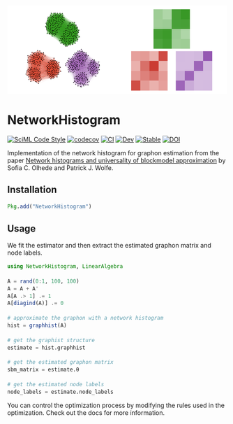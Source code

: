 <picture>
  <source media="(prefers-color-scheme: dark)" srcset="./docs/src/assets/logo-dark.png">
  <img alt="Text changing depending on mode. Light: 'So light!' Dark: 'So dark!'" src="./docs/src/assets/logo.png">
</picture>

# NetworkHistogram

[![SciML Code Style](https://img.shields.io/static/v1?label=code%20style&message=SciML&color=9558b2&labelColor=389826)](https://github.com/SciML/SciMLStyle)
[![codecov](https://codecov.io/gh/SDS-EPFL/NetworkHistogram.jl/branch/main/graph/badge.svg?token=CT0HIA66V1)](https://codecov.io/gh/SDS-EPFL/NetworkHistogram.jl)
[![CI](https://github.com/SDS-EPFL/NetworkHistogram.jl/actions/workflows/CI.yml/badge.svg?branch=main)](https://github.com/SDS-EPFL/NetworkHistogram.jl/actions/workflows/CI.yml)
[![Dev](https://img.shields.io/badge/docs-dev-blue.svg)](https://sds-epfl.github.io/NetworkHistogram.jl/dev/)
[![Stable](https://img.shields.io/badge/docs-stable-blue.svg)](https://sds-epfl.github.io/NetworkHistogram.jl/stable/)
[![DOI](https://zenodo.org/badge/572018079.svg)](https://zenodo.org/doi/10.5281/zenodo.10212851)


Implementation of the network histogram for graphon estimation from the paper [Network histograms and universality of blockmodel approximation](https://doi.org/10.1073/pnas.1400374111) by Sofia C. Olhede and Patrick J. Wolfe.


## Installation

```julia
Pkg.add("NetworkHistogram")
```

## Usage

We fit the estimator and then extract the estimated graphon matrix and node labels.

```julia
using NetworkHistogram, LinearAlgebra

A = rand(0:1, 100, 100)
A = A + A' 
A[A .> 1] .= 1
A[diagind(A)] .= 0

# approximate the graphon with a network histogram
hist = graphhist(A)

# get the graphist structure
estimate = hist.graphhist

# get the estimated graphon matrix
sbm_matrix = estimate.θ

# get the estimated node labels
node_labels = estimate.node_labels
```

You can control the optimization process by modifying the rules used in the optimization. Check out the docs for more information.
